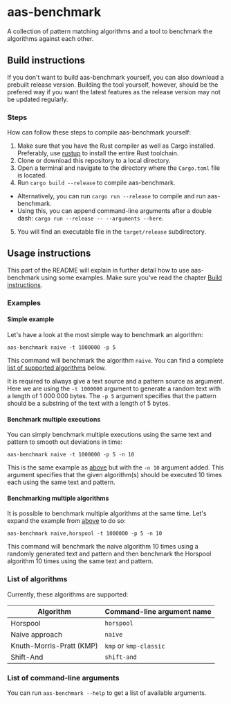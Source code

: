 # aas-benchmark
A collection of pattern matching algorithms and a tool to benchmark the algorithms against each other.

## Build instructions

If you don't want to build aas-benchmark yourself, you can also download a prebuilt release version. Building the tool yourself, however, should be the prefered way if you want the latest features as the release version may not be updated regularly.

### Steps

How can follow these steps to compile aas-benchmark yourself:

1. Make sure that you have the Rust compiler as well as Cargo installed. Preferably, use [rustup](https://rustup.rs/) to install the entire Rust toolchain.
2. Clone or download this repository to a local directory.
3. Open a terminal and navigate to the directory where the `Cargo.toml` file is located.
4. Run `cargo build --release` to compile aas-benchmark.
  - Alternatively, you can run `cargo run --release` to compile and run aas-benchmark.
  - Using this, you can append command-line arguments after a double dash: `cargo run --release -- --arguments --here`.
5. You will find an executable file in the `target/release` subdirectory.

## Usage instructions

This part of the README will explain in further detail how to use aas-benchmark using some examples. Make sure you've read the chapter [Build instructions](#Build-instructions).

### Examples

#### Simple example

Let's have a look at the most simple way to benchmark an algorithm:

```
aas-benchmark naive -t 1000000 -p 5
```

This command will benchmark the algorithm `naive`. You can find a complete [list of supported algorithms](#List-of-algorithms) below.

It is required to always give a text source and a pattern source as argument. Here we are using the `-t 1000000` argument to generate a random text with a length of 1 000 000 bytes. The `-p 5` argument specifies that the pattern should be a substring of the text with a length of 5 bytes.

#### Benchmark multiple executions

You can simply benchmark multiple executions using the same text and pattern to smooth out deviations in time:

```
aas-benchmark naive -t 1000000 -p 5 -n 10
```

This is the same example as [above](#Simple-example) but with the `-n 10` argument added. This argument specifies that the given algorithm(s) should be executed 10 times each using the same text and pattern.

#### Benchmarking multiple algorithms

It is possible to benchmark multiple algorithms at the same time. Let's expand the example from [above](#Benchmark-multiple-executions) to do so:

```
aas-benchmark naive,horspool -t 1000000 -p 5 -n 10
```

This command will benchmark the naive algorithm 10 times using a randomly generated text and pattern and then benchmark the Horspool algorithm 10 times using the same text and pattern.

### List of algorithms

Currently, these algorithms are supported:

Algorithm                | Command-line argument name            |
------------------------ | ------------------------------------- |
Horspool                 | `horspool`                            |
Naive approach           | `naive`                               |
Knuth-Morris-Pratt (KMP) | `kmp` or `kmp-classic`                |
Shift-And                | `shift-and`                           |

### List of command-line arguments

You can run `aas-benchmark --help` to get a list of available arguments.

